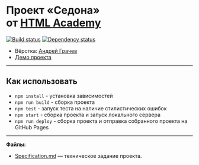 # Проект «Седона» от [HTML Academy](https://htmlacademy.ru/)

[![Build status][travis-image]][travis-url] [![Dependency status][dependency-image]][dependency-url]

* Вёрстка: [Андрей Грачев](https://github.com/andreysgra/)
* [Демо проекта](https://andreysgra.github.io/sedona/)

---

## Как использовать

* `npm install` - установка зависимостей
* `npm run build` - сборка проекта
* `npm test` - запуск теста на наличие стилистических ошибок
* `npm start` - сборка проекта и запуск локального сервера
* `npm run deploy` - сборка проекта и отправка собранного проекта на GitHub Pages

---

**Файлы:**

* [Specification.md](Specification.md) — техническое задание проекта.

[travis-image]: https://travis-ci.org/andreysgra/sedona.svg?branch=master
[travis-url]: https://travis-ci.org/andreysgra/sedona
[dependency-image]: https://david-dm.org/andreysgra/sedona/dev-status.svg?style=flat-square
[dependency-url]: https://david-dm.org/andreysgra/sedona?type=dev

